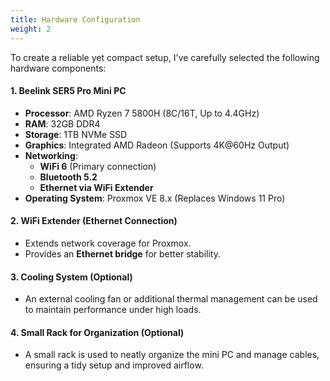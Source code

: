 ```yaml
---
title: Hardware Configuration
weight: 2
---
```


To create a reliable yet compact setup, I've carefully selected the following hardware components:

#### **1. Beelink SER5 Pro Mini PC**
- **Processor**: AMD Ryzen 7 5800H (8C/16T, Up to 4.4GHz)
- **RAM**: 32GB DDR4
- **Storage**: 1TB NVMe SSD
- **Graphics**: Integrated AMD Radeon (Supports 4K@60Hz Output)
- **Networking**:
  - **WiFi 6** (Primary connection)
  - **Bluetooth 5.2**
  - **Ethernet via WiFi Extender**
- **Operating System**: Proxmox VE 8.x (Replaces Windows 11 Pro)

#### **2. WiFi Extender (Ethernet Connection)**
- Extends network coverage for Proxmox.
- Provides an **Ethernet bridge** for better stability.

#### **3. Cooling System (Optional)**
- An external cooling fan or additional thermal management can be used to maintain performance under high loads.

#### **4. Small Rack for Organization (Optional)**
- A small rack is used to neatly organize the mini PC and manage cables, ensuring a tidy setup and improved airflow.
